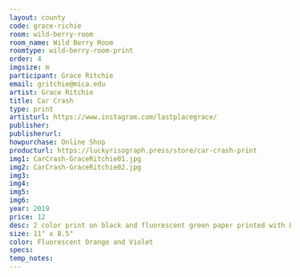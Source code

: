 ```yaml
---
layout: county 
code: grace-richie
room: wild-berry-room
room_name: Wild Berry Room
roomtype: wild-berry-room-print
order: 4
imgsize: m
participant: Grace Ritchie
email: gritchie@mica.edu
artist: Grace Ritchie
title: Car Crash
type: print
artisturl: https://www.instagram.com/lastplacegrace/
publisher: 
publisherurl: 
howpurchase: Online Shop
producturl: https://luckyrisograph.press/store/car-crash-print
img1: CarCrash-GraceRitchie01.jpg
img2: CarCrash-GraceRitchie02.jpg
img3: 
img4: 
img5: 
img6: 
year: 2019
price: 12
desc: 2 color print on black and fluorescent green paper printed with Lucky Risograph fall of 2019
size: 11" x 8.5"
color: Fluorescent Orange and Violet
specs: 
temp_notes: 
---
```

